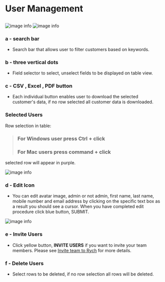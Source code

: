 # User Management
## 
![image info](../../static/img/users_img/desig.jpg)
![image info](../../static/img/users_img/user.jpg)

### a - search bar

+ Search bar that allows user to filter customers based on keywords.

### b - three vertical dots

+ Field selector to select, unselect fields to be displayed on table view.

### c - CSV , Excel , PDF button

+ Each individual button enables user to download the selected customer's data, if no row selected all customer data is downloaded.

### Selected Users

Row selection in table:

> ### For Windows user press **Ctrl + click**
> ### For Mac users press **command + click**

selected row will appear in purple.

![image info](../../static/img/users_img/row_selection.jpg)

### d - Edit Icon

+ You can edit avatar image, admin or not admin, first name, last name, mobile number and email address by clicking on the specific text box as a result you should see a cursor.
When you have completed edit procedure click blue button, SUBMIT.

![image info](../../static/img/users_img/edit_users.jpg)

### e - Invite Users

+ Click yellow button, **INVITE USERS** if you want to invite your team members.
Please see [Invite team to Rych](/faqs/ManageUser/q1) for more details.

### f - Delete Users

+ Select rows to be deleted, if no row selection all rows will be deleted.
